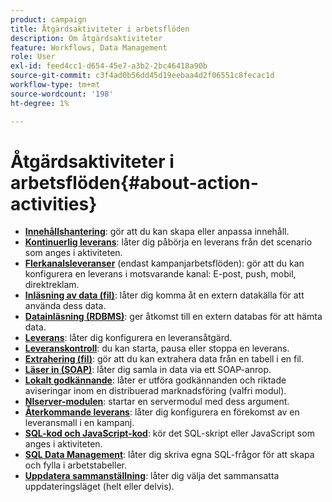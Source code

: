 ```yaml
---
product: campaign
title: Åtgärdsaktiviteter i arbetsflöden
description: Om åtgärdsaktiviteter
feature: Workflows, Data Management
role: User
exl-id: feed4cc1-d654-45e7-a3b2-2bc46418a90b
source-git-commit: c3f4ad0b56dd45d19eebaa4d2f06551c8fecac1d
workflow-type: tm+mt
source-wordcount: '198'
ht-degree: 1%

---
```


# Åtgärdsaktiviteter i arbetsflöden{#about-action-activities}

* **[Innehållshantering](content-management.md)**: gör att du kan skapa eller anpassa innehåll.
* **[Kontinuerlig leverans](continuous-delivery.md)**: låter dig påbörja en leverans från det scenario som anges i aktiviteten.
* **[Flerkanalsleveranser](cross-channel-deliveries.md)** (endast kampanjarbetsflöden): gör att du kan konfigurera en leverans i motsvarande kanal: E-post, push, mobil, direktreklam.
* **[Inläsning av data (fil)](data-loading-rdbms.md)**: låter dig komma åt en extern datakälla för att använda dess data.
* **[Datainläsning (RDBMS)](data-loading-rdbms.md)**: ger åtkomst till en extern databas för att hämta data.
* **[Leverans](delivery.md)**: låter dig konfigurera en leveransåtgärd.
* **[Leveranskontroll](delivery-control.md)**: du kan starta, pausa eller stoppa en leverans.
* **[Extrahering (fil)](extraction-file.md)**: gör att du kan extrahera data från en tabell i en fil.
* **[Läser in (SOAP)](loading-soap.md)**: låter dig samla in data via ett SOAP-anrop.
* **[Lokalt godkännande](local-approval.md)**: låter er utföra godkännanden och riktade aviseringar inom en distribuerad marknadsföring (valfri modul).
* **[Nlserver-modulen](nlserver-module.md)**: startar en servermodul med dess argument.
* **[Återkommande leverans](recurring-delivery.md)**: låter dig konfigurera en förekomst av en leveransmall i en kampanj.
* **[SQL-kod och JavaScript-kod](sql-code-and-javascript-code.md)**: kör det SQL-skript eller JavaScript som anges i aktiviteten.
* **[SQL Data Management](sql-data-management.md)**: låter dig skriva egna SQL-frågor för att skapa och fylla i arbetstabeller.
* **[Uppdatera sammanställning](update-aggregate.md)**: låter dig välja det sammansatta uppdateringsläget (helt eller delvis).
